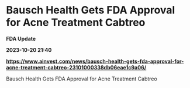 # Bausch Health Gets FDA Approval for Acne Treatment Cabtreo
**FDA Update**

**2023-10-20 21:40**

**https://www.ainvest.com/news/bausch-health-gets-fda-approval-for-acne-treatment-cabtreo-23101000338db06eae1c9a06/**

Bausch Health Gets FDA Approval for Acne Treatment Cabtreo